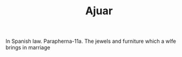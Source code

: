 ---
title: Ajuar
letter: A
permalink: "/definitions/ajuar.html"
body: In Spanish law. Parapherna-11a. The jewels and furniture which a wlfe brings
  in marriage
published_at: '2018-07-07'
layout: post
---